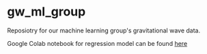 # gw_ml_group
Reposiotry for our machine learning group's gravitational wave data.

Google Colab notebook for regression model can be found [here](https://colab.research.google.com/github/znasipak/gw_ml_group/blob/main/colab/simple_regression.ipynb)
